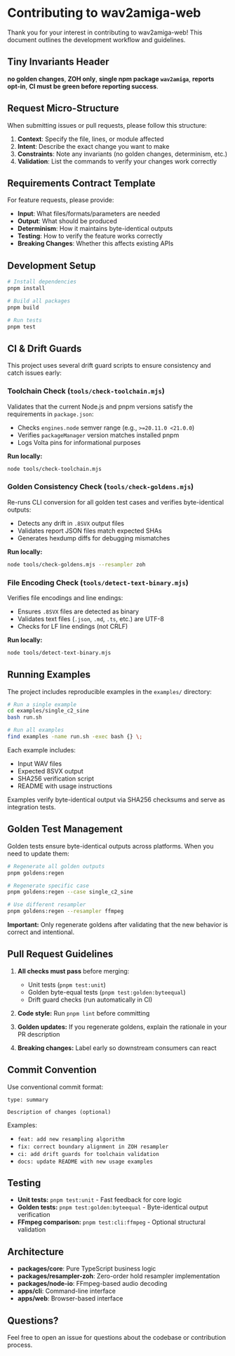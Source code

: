 # Contributing to wav2amiga-web

Thank you for your interest in contributing to wav2amiga-web! This document outlines the development workflow and guidelines.

## Tiny Invariants Header

**no golden changes**, **ZOH only**, **single npm package `wav2amiga`**, **reports opt‑in**, **CI must be green before reporting success**.

## Request Micro-Structure

When submitting issues or pull requests, please follow this structure:

1. **Context**: Specify the file, lines, or module affected
2. **Intent**: Describe the exact change you want to make
3. **Constraints**: Note any invariants (no golden changes, determinism, etc.)
4. **Validation**: List the commands to verify your changes work correctly

## Requirements Contract Template

For feature requests, please provide:

- **Input**: What files/formats/parameters are needed
- **Output**: What should be produced
- **Determinism**: How it maintains byte-identical outputs
- **Testing**: How to verify the feature works correctly
- **Breaking Changes**: Whether this affects existing APIs

## Development Setup

```bash
# Install dependencies
pnpm install

# Build all packages
pnpm build

# Run tests
pnpm test
```

## CI & Drift Guards

This project uses several drift guard scripts to ensure consistency and catch issues early:

### Toolchain Check (`tools/check-toolchain.mjs`)
Validates that the current Node.js and pnpm versions satisfy the requirements in `package.json`:
- Checks `engines.node` semver range (e.g., `>=20.11.0 <21.0.0`)
- Verifies `packageManager` version matches installed pnpm
- Logs Volta pins for informational purposes

**Run locally:**
```bash
node tools/check-toolchain.mjs
```

### Golden Consistency Check (`tools/check-goldens.mjs`)
Re-runs CLI conversion for all golden test cases and verifies byte-identical outputs:
- Detects any drift in `.8SVX` output files
- Validates report JSON files match expected SHAs
- Generates hexdump diffs for debugging mismatches

**Run locally:**
```bash
node tools/check-goldens.mjs --resampler zoh
```

### File Encoding Check (`tools/detect-text-binary.mjs`)
Verifies file encodings and line endings:
- Ensures `.8SVX` files are detected as binary
- Validates text files (`.json`, `.md`, `.ts`, etc.) are UTF-8
- Checks for LF line endings (not CRLF)

**Run locally:**
```bash
node tools/detect-text-binary.mjs
```

## Running Examples

The project includes reproducible examples in the `examples/` directory:

```bash
# Run a single example
cd examples/single_c2_sine
bash run.sh

# Run all examples
find examples -name run.sh -exec bash {} \;
```

Each example includes:
- Input WAV files
- Expected 8SVX output
- SHA256 verification script
- README with usage instructions

Examples verify byte-identical output via SHA256 checksums and serve as integration tests.

## Golden Test Management

Golden tests ensure byte-identical outputs across platforms. When you need to update them:

```bash
# Regenerate all golden outputs
pnpm goldens:regen

# Regenerate specific case
pnpm goldens:regen --case single_c2_sine

# Use different resampler
pnpm goldens:regen --resampler ffmpeg
```

**Important:** Only regenerate goldens after validating that the new behavior is correct and intentional.

## Pull Request Guidelines

1. **All checks must pass** before merging:
   - Unit tests (`pnpm test:unit`)
   - Golden byte-equal tests (`pnpm test:golden:byteequal`)
   - Drift guard checks (run automatically in CI)

2. **Code style:** Run `pnpm lint` before committing

3. **Golden updates:** If you regenerate goldens, explain the rationale in your PR description

4. **Breaking changes:** Label early so downstream consumers can react

## Commit Convention

Use conventional commit format:
```
type: summary

Description of changes (optional)
```

Examples:
- `feat: add new resampling algorithm`
- `fix: correct boundary alignment in ZOH resampler`
- `ci: add drift guards for toolchain validation`
- `docs: update README with new usage examples`

## Testing

- **Unit tests:** `pnpm test:unit` - Fast feedback for core logic
- **Golden tests:** `pnpm test:golden:byteequal` - Byte-identical output verification
- **FFmpeg comparison:** `pnpm test:cli:ffmpeg` - Optional structural validation

## Architecture

- **packages/core**: Pure TypeScript business logic
- **packages/resampler-zoh**: Zero-order hold resampler implementation  
- **packages/node-io**: FFmpeg-based audio decoding
- **apps/cli**: Command-line interface
- **apps/web**: Browser-based interface

## Questions?

Feel free to open an issue for questions about the codebase or contribution process.
